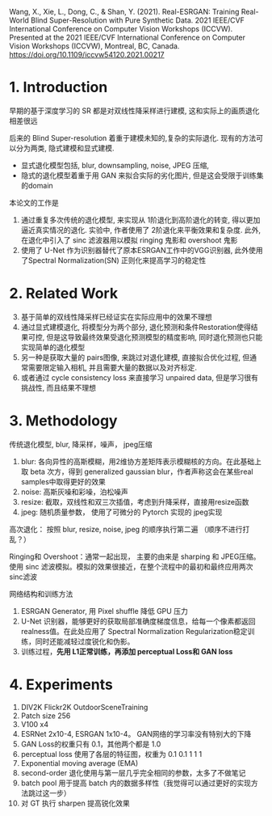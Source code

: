 Wang, X., Xie, L., Dong, C., & Shan, Y. (2021).
Real-ESRGAN: Training Real-World Blind Super-Resolution with Pure Synthetic Data. 
2021 IEEE/CVF International Conference on Computer Vision Workshops (ICCVW). 
Presented at the 2021 IEEE/CVF International Conference on Computer Vision Workshops (ICCVW), Montreal, BC, Canada. https://doi.org/10.1109/iccvw54120.2021.00217


# 1. Introduction

早期的基于深度学习的 SR 都是对双线性降采样进行建模, 这和实际上的画质退化相差很远

后来的 Blind Super-resolution 着重于建模未知的,复杂的实际退化. 现有的方法可以分为两类, 隐式建模和显式建模.

*   显式退化模型包括, blur, downsampling, noise, JPEG 压缩,
*   隐式的退化模型着重于用 GAN 来拟合实际的劣化图片, 但是这会受限于训练集的domain

本论文的工作是

1.  通过重复多次传统的退化模型, 来实现从 1阶退化到高阶退化的转变, 得以更加逼近真实情况的退化. 实验中, 作者使用了 2阶退化来平衡效果和复杂度.  此外, 在退化中引入了 sinc 滤波器用以模拟 ringing 鬼影和 overshoot 鬼影
2.  使用了 U-Net 作为识别器替代了原本ESRGAN工作中的VGG识别器, 此外使用了Spectral Normalization(SN) 正则化来提高学习的稳定性

# 2. Related Work


3.  基于简单的双线性降采样已经证实在实际应用中的效果不理想
4.  通过显式建模退化, 将模型分为两个部分, 退化预测和条件Restoration使得结果可控, 但是这导致最终效果受退化预测模型的精度影响, 同时退化预测也只能实现简单的退化模型
3.  另一种是获取大量的 pairs图像, 来跳过对退化建模, 直接拟合优化过程, 但通常需要限定输入相机, 并且需要大量的数据以及对齐标定.
4.  或者通过 cycle consistency loss 来直接学习 unpaired data, 但是学习很有挑战性, 而且结果不理想

# 3. Methodology

传统退化模型, blur, 降采样，噪声， jpeg压缩

1.  blur: 各向异性的高斯模糊，用2维协方差矩阵表示模糊核的方向。在此基础上取 beta 次方，得到 generalized gaussian blur，作者声称这会在某些real samples中取得更好的效果
2.  noise: 高斯灰噪和彩噪，泊松噪声
3.  resize: 截取，双线性和双三次插值，考虑到升降采样，直接用resize函数
4.  jpeg: 随机质量参数， 使用了可微分的 Pytorch 实现的 jpeg实现

高次退化： 按照 blur, resize, noise, jpeg 的顺序执行第二遍 （顺序不进行打乱？）

Ringing和 Overshoot：通常一起出现， 主要的由来是 sharping 和 JPEG压缩。使用 sinc 滤波模拟。模拟的效果很接近，在整个流程中的最初和最终应用两次 sinc滤波

网络结构和训练方法

1.  ESRGAN Generator, 用 Pixel shuffle 降低 GPU 压力
2.  U-Net 识别器，能够更好的获取局部准确度梯度信息，给每一个像素都返回 realness值。在此处应用了 Spectral Normalization Regularization稳定训练，同时还能减轻过度锐化和伪影。
3.  训练过程，**先用 L1正常训练，再添加 perceptual Loss和 GAN loss**

# 4. Experiments

1.  DIV2K Flickr2K OutdoorSceneTraining
2.  Patch size 256
3.  V100  x4
4.  ESRNet 2x10-4, ESRGAN 1x10-4。 GAN网络的学习率没有特别大的下降
5.  GAN Loss的权重只有 0.1，其他两个都是 1.0
6.  perceptual loss 使用了各层的特征图，权重为 0.1 0.1 1 1 1
7.  Exponential moving average (EMA)
8.  second-order 退化使用与第一层几乎完全相同的参数，太多了不做笔记
9.  batch pool 用于提高 batch 内的数据多样性（我觉得可以通过更好的实现方法跳过这一步）
10. 对 GT 执行 sharpen 提高锐化效果
